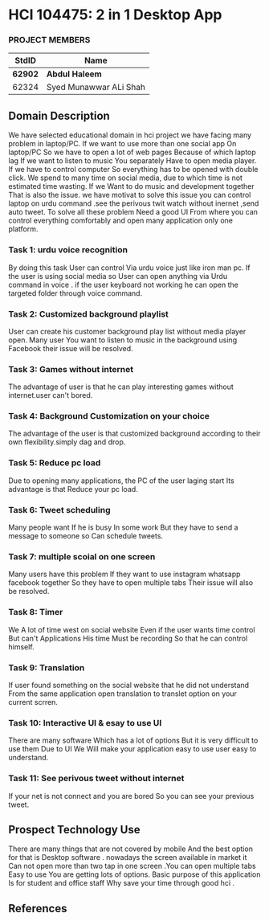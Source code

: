 # HCI 104475: 2 in 1 Desktop App #
### PROJECT MEMBERS ###
StdID | Name
------------ | -------------
**62902** | **Abdul Haleem** <!--this is the group leader in bold-->
62324 | Syed Munawwar ALi Shah 
<!-- Replace name and student ids with acutally group member names and ids-->
## Domain Description ##
<!--Replace this text with the description the domain you have choose. Give reason behind your choice. Explain why you were motivated etc. etc.-->
We have selected educational domain in hci project we have facing many problem in laptop/PC. If we want to use more than one social app On laptop/PC So we have to open a lot of web pages Because of which laptop lag
If we want to listen to music You separately Have to open media player.
If we have to control  computer So everything has to be opened with double click.
We spend to many  time on social media, due to which time is not estimated time wasting. 
If we Want to do music and development together That is also the issue. 
we have motivat to solve this issue you can control laptop on urdu command .see the perivous twit watch without inernet ,send auto tweet.
To solve all these problem Need a good UI From where you can control everything comfortably and open many application only one  platform.


### Task 1: urdu voice recognition ###
By doing this task User can control Via urdu voice just like iron man pc.
If the user is using social media so User can open anything via Urdu command in voice .
if the user keyboard not working he can open the targeted folder through voice command.

### Task 2: Customized background playlist ###
User can create his customer background play list without  media player open.
Many user You want to listen to music in the background using Facebook their issue will be resolved.

### Task 3: Games without internet ###
The advantage of user is that he can play interesting  games without internet.user can't bored.

### Task 4: Background Customization on your choice ###
The advantage of the user is that customized  background according to their own flexibility.simply dag and drop.

### Task 5: Reduce pc load ###
Due to opening many applications, the PC of the user laging start 
Its advantage is that Reduce your pc load.

### Task 6: Tweet scheduling ###
Many people want If he is busy In some work But they have to send a message to someone so Can schedule tweets.


### Task 7: multiple scoial  on one screen ###
Many users have this problem If they want to use instagram whatsapp facebook together So they have to open multiple tabs Their issue will also be resolved.

### Task 8: Timer ###
We A lot of time west on social  website Even if the user wants time control But can't 
Applications His time Must be recording So that he can control himself.

### Task 9: Translation ###
If user found something on the social website that he did not understand From the same application open translation to translet option on your current scrren.

### Task 10: Interactive UI & esay to use UI ###
There are many software Which has a lot of options But it is very difficult to use them Due to UI 
We Will make your application easy to use user easy to understand.

### Task 11: See perivous tweet without internet ###
If your net is not connect  and you are bored So you can see your previous tweet.


## Prospect Technology Use ##
There are many things that are not covered by mobile And the best option for that is Desktop software  .
nowadays the screen available in market  it Can not open more than two tap in one screen .You can open multiple tabs  Easy to use 
You are getting lots of options.
Basic purpose of this application Is for student and office staff Why save your time through good hci .

## References ##

